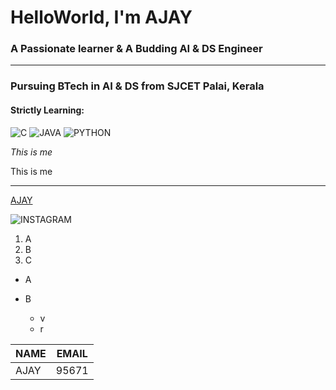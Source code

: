 
# HelloWorld, I'm AJAY

### A Passionate learner & A Budding  AI & DS Engineer
___

### Pursuing BTech in AI & DS from SJCET Palai, Kerala
#### Strictly Learning:
![C](<img src="https://img.icons8.com/color/48/000000/c-programming.png"/>)
![JAVA](<img src="https://img.icons8.com/color/48/000000/java-coffee-cup-logo--v1.png"/>)
![PYTHON](<img src="https://img.icons8.com/color/48/000000/python--v1.png"/>)


*This is me*

This is me


___

[AJAY](https://github.com/)

![INSTAGRAM](<img src="https://img.icons8.com/cute-clipart/50/000000/instagram-new.png"/>)

1. A
2. B
3. C

* A


* B

    * v
    * r


 | NAME | EMAIL |
 | ---- | ----- |
 | AJAY | 95671 |


<!--








Strictly Learning: C, java, python, social connection

Available on: github, Linkedin & insta

active commits, profile view

-->